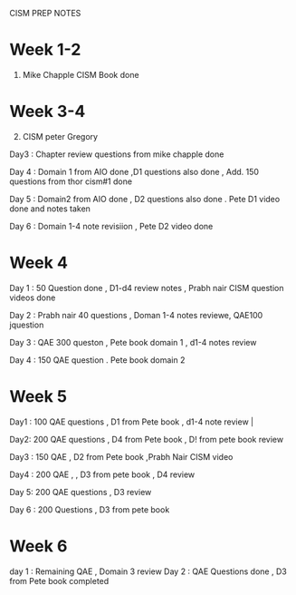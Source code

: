 CISM PREP NOTES 


# Week 1-2 
 1. Mike Chapple CISM Book done

# Week 3-4 
 2. CISM peter Gregory





 Day3 : Chapter review questions from mike chapple done 






 
 Day 4 : Domain 1 from AIO done ,D1 questions also done , Add. 150 questions from thor cism#1 done 




























 Day 5 : Domain2 from AIO done , D2 questions also done . 
         Pete D1 video done and notes taken 



Day 6 : Domain 1-4 note revisiion , Pete D2 video done          





# Week 4 


Day 1 : 50 Question done , D1-d4 review notes , Prabh nair CISM question videos done 












Day 2 : Prabh nair 40 questions , Doman 1-4 notes reviewe, QAE100 jquestion




Day 3 : QAE 300 queston , Pete book domain 1 , d1-4 notes review 










Day 4 : 150 QAE question . Pete book domain 2






# Week 5



Day1 : 100 QAE questions , D1 from Pete book , d1-4 note review |








Day2: 200 QAE questions , D4 from Pete book , D! from pete book review 





Day3 : 150 QAE , D2 from Pete book ,Prabh Nair CISM video 







Day4 : 200 QAE , , D3 from pete book , D4 review 






Day 5: 200 QAE questions , D3 review 










Day 6 : 200 Questions , D3 from pete book



# Week 6

day 1 : Remaining QAE , Domain 3 review 
Day 2 : QAE Questions done , D3 from Pete book completed 
